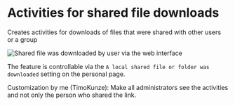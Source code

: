 # Activities for shared file downloads

Creates activities for downloads of files that were shared with other users or a group

![Shared file was downloaded by user via the web interface](docs/screenshot.png)

The feature is controllable via the `A local shared file or folder was downloaded` setting on the personal page.

Customization by me (TimoKunze): Make all administrators see the activities and not only the person who shared the link.